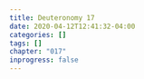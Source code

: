 ```yaml
---
title: Deuteronomy 17
date: 2020-04-12T12:41:32-04:00
categories: []
tags: []
chapter: "017"
inprogress: false
---
```


